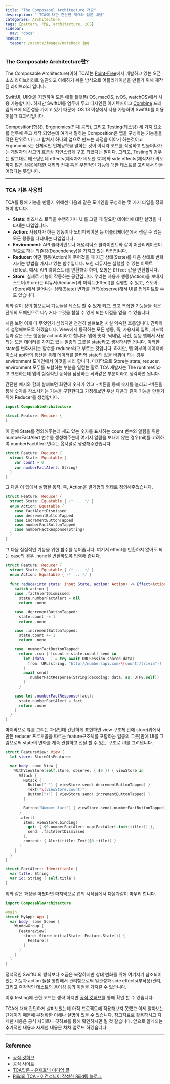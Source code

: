 ```yaml
---
title: "The Composabel Architecture 개요"
description: " TCA에 대한 간단한 개요와 입문 내용"
categories: Architecture
tags: [pattern, 개발, architecture, iOS]
sidebar: 
  nav: "docs"
header:
  teaser: /assets/images/noteBook.jpg
---
```


### The Composable Architecture란?
The Composable Architecture(이하 TCA)는 [Point-Free](https://www.pointfree.co/collections/composable-architecture)에서 개발하고 있는 오픈소스 라이브러리로 일관되고 이해하기 쉬운 방식으로 어플리케이션을 만들기 위해 제작된 라이브러리 입니다. 

 SwiftUI, UIKit을 지원하며 모든 애플 플랫폼(iOS, macOS, tvOS, watchOS)에서 사용 가능합니다. 하지만 SwiftUI를 염두에 두고 디자인된 아키텍처이고 [Combine](https://developer.apple.com/documentation/combine) 프레임워크에 의존성을 가지고 있기 때문에 iOS 13 이상에서 사용 가능하며 SwiftUI를 이용햇을때 효과적입니다. 
 
 Composition(합성), Ergonomics(인체 공학), 그리고 Testing(테스팅)  세 가지 요소를 염두에 두고 제작 되었는데 여기서 말하는 Composition은 앱을 구성하는 기능들을 작은 단위로 나누고 합쳐서 하나의 앱으로 만드는 과정을 이야기 하는것이고 Ergonomics는 신체적인 인체공학을 말하는 것이 아니라 코드를 작성하고 만들어나가는 개발자의 사고의 흐름상 자연스럽게 구조 되었다는 말이다. 그리고, Testing의 경우는 말그대로 테스팅인데 effects(제작자가 의도한 효과)와 side effects(제작자가 의도하지 않은 상황)에대한 처리와 전체 혹은 부분적인 기능에 대한 테스트를 고려해서 만들어졌다는 뜻입니다.

---
### TCA 기본 사용법

TCA를 통해 기능을 만들기 위해선 다음과 같은 도메인을 구성하는 몇 가지 타입을 정의해야 합니다.

- **State**: 비즈니스 로직을 수행하거나 UI를 그릴 때 필요한 데이터에 대한 설명을 나타내는 타입입니다.
- **Action**: 사용자가 하는 행동이나 노티피케이션 등 어플리케이션에서 생길 수 있는 모든 행동을 나타내는 타입입니다.
- **Environment**: API 클라이언트나 애널리틱스 클라이언트와 같이 어플리케이션이 필요로 하는 의존성(Dependency)을 가지고 있는 타입입니다.
- **Reducer**: 어떤 행동(Action)이 주어졌을 때 지금 상태(State)를 다음 상태로 변화시키는 방법을 가지고 있는 함수입니다. 또한 리듀서는 실행할 수 있는 이펙트(Effect, 예시: API 리퀘스트)를 반환해야 하며, 보통은 `Effect` 값을 반환합니다.
- **Store**: 실제로 기능이 작동하는 공간입니다. 우리는 사용자 행동(Action)을 보내서 스토어(Store)는 리듀서(Reducer)와 이펙트(Effect)를 실행할 수 있고, 스토어(Store)에서 일어나는 상태(State) 변화를 관측(observe)해서 UI를 업데이트할 수도 있습니다.

위와 같이 정의 함으로써 기능들을 테스트 할 수 있게 되고, 크고 복잡한 기능들을 작은 단위의 도메인으로 나누거나 그것을 합칠 수 있게 되는 이점을 얻을 수 있습니다.

처음 보면 이게 다 무엇인가 싶겠지만 천천히 살펴보면 사실 익숙한 흐름입니다. 간략하게 설명해보도록 하겠습니다. View에서 동작하는 모든 행동, 즉, 사용자의 입력, 피드백 등과 같은 모든 행동을 action이라고 합니다. 앱에 숫자, 닉네임, 사진, 등등 앱에서 사용되는 모든 데이터를 가지고 있는 일종의 그릇을 state라고 생각하시면 됩니다. 이러한 state를 변화시키는 함수를 reducer라고 부르는 것입니다. 하지만, 앱 외부의 데이터베이스나 api와의 통신을 통해 데이터를 불러와 state의 값을 바꿔야 하는 경우 environment 도메인에서 이것을 처리 합니다. 마지막으로 Store는 state, reducer, environment 모두를 포함하는 부분을 일컫는 말로 TCA 개발자는 The runtime이라고 표현하는데 앱의 실질적인 동작을 담당하는 뇌와같은 부분이라고 생각하면 됩니다.

간단한 예시와 함께 살펴보면 화면에 숫자가 있고 +버튼을 통해 숫자를 늘리고 -버튼을 통해 숫자를 감소시키는 기능을 구현한다고 가정해보면 우선 다음과 같이 기능을 만들기 위해 Reducer를 생성합니다.
```swift
import ComposableArchitecture

struct Feature: Reducer {
}
```

이 안에 State를 정의해주는데 세고 있는 숫자를 표시하는 count 변수와 알림을 위한 numberFactAlert 변수를 생성해주는데 여기서 알람을 보내지 않는 경우(nil)를 고려하여 numberFactAlert 변수는 옵셔널로 생성해주었습니다.
```swift
struct Feature: Reducer {
  struct State: Equatable {
    var count = 0
    var numberFactAlert: String?
  }
}
```

그 다음 이 앱에서 실행될 동작, 즉, Action을 열거형의 형태로 정의해주었습니다.
```swift
struct Feature: Reducer {
  struct State: Equatable { /* ... */ }
  enum Action: Equatable {
    case factAlertDismissed
    case decrementButtonTapped
    case incrementButtonTapped
    case numberFactButtonTapped
    case numberFactResponse(String)
  }
}
```

그 다음 실질적인 기능을 위한 함수를 넣어줍니다. 여기서 effect를 반환하지 않아도 되는 case의 경우 .none을 반환하도록 입력해 줍니다.
```swift
struct Feature: Reducer {
  struct State: Equatable { /* ... */ }
  enum Action: Equatable { /* ... */ }
  
  func reduce(into state: inout State, action: Action) -> Effect<Action> {
    switch action {
    case .factAlertDismissed:
      state.numberFactAlert = nil
      return .none

    case .decrementButtonTapped:
      state.count -= 1
      return .none

    case .incrementButtonTapped:
      state.count += 1
      return .none

    case .numberFactButtonTapped:
      return .run { [count = state.count] send in
        let (data, _) = try await URLSession.shared.data(
          from: URL(string: "http://numbersapi.com/\(count)/trivia")!
        )
        await send(
          .numberFactResponse(String(decoding: data, as: UTF8.self))
        )
      }

    case let .numberFactResponse(fact):
      state.numberFactAlert = fact
      return .none
    }
  }
}
```

마지막으로 뷰를 그리는 과정인데 간단하게 표현하면  view 구조체 안에 store(위에서 만든 reducer 프로토콜을 따르는 feature구조체를 포함하는 일종의 그릇)안에 UI를 그림으로써 state의 변화를 계속 관찰하고 전달 할 수 있는 구조로 UI를 그려냅니다.

```swift
struct FeatureView: View {
  let store: StoreOf<Feature>

  var body: some View {
    WithViewStore(self.store, observe: { $0 }) { viewStore in
      VStack {
        HStack {
          Button("−") { viewStore.send(.decrementButtonTapped) }
          Text("\(viewStore.count)")
          Button("+") { viewStore.send(.incrementButtonTapped) }
        }

        Button("Number fact") { viewStore.send(.numberFactButtonTapped) }
      }
      .alert(
        item: viewStore.binding(
          get: { $0.numberFactAlert.map(FactAlert.init(title:)) },
          send: .factAlertDismissed
        ),
        content: { Alert(title: Text($0.title)) }
      )
    }
  }
}

struct FactAlert: Identifiable {
  var title: String
  var id: String { self.title }
}
```

위와 같은 과정을 마쳤다면 마지막으로 앱의 시작점에서 다음과같이 마무리 합니다.

```swift
import ComposableArchitecture

@main
struct MyApp: App {
  var body: some Scene {
    WindowGroup {
      FeatureView(
        store: Store(initialState: Feature.State()) {
          Feature()
        }
      )
    }
  }
}
```

정석적인 SwiftUI의 방식보다 조금은 복잡하지만 상태 변화를 위해 여기저기 참조되어 있는 기능과 action 들을 통합해서 관리함으로써 일관성과 side effects(부작용)관리, 그리고 즉각적인 테스트의 용이성 등의 이점을 가져갈 수 있습니다. 

이후 testing에 관한 코드는 생략 하지만 [공식 깃허브](https://github.com/pointfreeco/swift-composable-architecture#what-is-the-composable-architecture)를 통해 확인 할 수 있습니다.

TCA에 대해 간단하게 살펴보았는데 아직 프로젝트에 적용해보지 못했고 이제 알아보는 단계이기 때문에 부정확한 이해나 설명이 있을 수 있습니다. 참고자료로 활용하시고 자세한 내용은 공식 사이트나 깃허브를 통해 확인하시면 될 것 같습니다. 앞으로 알게되는 추가적인 내용과 자세한 내용은 차차 업로드 하겠습니다.

---
### Reference
- [공식 깃허브](https://github.com/pointfreeco/swift-composable-architecture#what-is-the-composable-architecture)
- [공식 사이트](https://www.pointfree.co/collections/composable-architecture)
- [TCA입문 - 유재호님 미디엄 글](https://medium.com/@Jager-yoo/swiftui-the-composable-architecture-tca-입문-95b69b8c6c16)
- [Riiid의 TCA - 이건석님이 작성한 Riiid팀 블로그](https://medium.com/riiid-teamblog-kr/riiid의-swift-composable-architecture-231a665e5f47)
